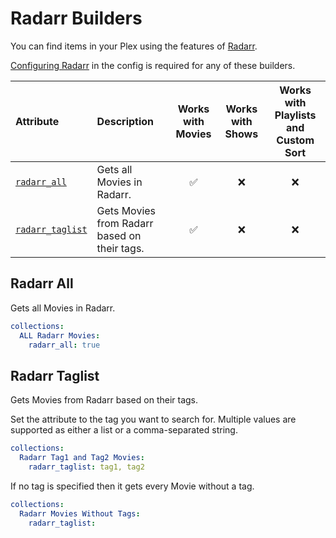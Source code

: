 # Radarr Builders

You can find items in your Plex using the features of [Radarr](https://radarr.video/).

[Configuring Radarr](../config/radarr.md) in the config is required for any of these builders.

| Attribute                           | Description                                  | Works with Movies | Works with Shows | Works with Playlists and Custom Sort |
|:------------------------------------|:---------------------------------------------|:-----------------:|:----------------:|:------------------------------------:|
| [`radarr_all`](#radarr-all)         | Gets all Movies in Radarr.                   |      &#9989;      |     &#10060;     |               &#10060;               |
| [`radarr_taglist`](#radarr-taglist) | Gets Movies from Radarr based on their tags. |      &#9989;      |     &#10060;     |               &#10060;               |

## Radarr All

Gets all Movies in Radarr.

```yaml
collections:
  ALL Radarr Movies:
    radarr_all: true
```

## Radarr Taglist

Gets Movies from Radarr based on their tags. 

Set the attribute to the tag you want to search for. Multiple values are supported as either a list or a comma-separated string. 

```yaml
collections:
  Radarr Tag1 and Tag2 Movies:
    radarr_taglist: tag1, tag2
```

If no tag is specified then it gets every Movie without a tag.

```yaml
collections:
  Radarr Movies Without Tags:
    radarr_taglist: 
```
